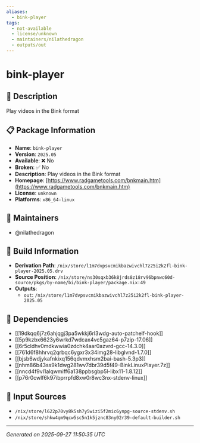 ```yaml
---
aliases:
  - bink-player
tags:
  - not-available
  - license/unknown
  - maintainers/nilathedragon
  - outputs/out
---
```


# bink-player

## 📝 Description

Play videos in the Bink format

## 📋 Package Information

- **Name**: `bink-player`
- **Version**: `2025.05`
- **Available**: ❌ No
- **Broken**: ✅ No
- **Description**: Play videos in the Bink format
- **Homepage**: [https://www.radgametools.com/bnkmain.htm](https://www.radgametools.com/bnkmain.htm)
- **License**: `unknown`
- **Platforms**: `x86_64-linux`
## 👥 Maintainers

- @nilathedragon


## 🔧 Build Information

- **Derivation Path**: `/nix/store/l1m7dvpsvcmikbazwivchl7z25i2k2fl-bink-player-2025.05.drv`
- **Source Position**: `/nix/store/ns30sqxb36k8jrds8z18rv96bpnwc60d-source/pkgs/by-name/bi/bink-player/package.nix:49`
- **Outputs**:
  - `out`:  `/nix/store/l1m7dvpsvcmikbazwivchl7z25i2k2fl-bink-player-2025.05`

## 🔗 Dependencies

- [[19dkqq6j7z6ahjqgj3pa5wkkj6rl3wdg-auto-patchelf-hook]]
- [[5p9kzbx6623y6wrkd7wdcax4vc5gaz64-p7zip-17.06]]
- [[6r5cldhv0mdkwwia0zdchk4aar0azvrd-gcc-14.3.0]]
- [[761d6f8hhrvq2qrbqc6ygxr3x34img28-libglvnd-1.7.0]]
- [[bjsb6wdjykafnkixq156qdvmxhsm2bai-bash-5.3p3]]
- [[nhm86b43ss9k1dwg281wv7dbr39d5f49-BinkLinuxPlayer.7z]]
- [[nncd4f9vl1alqwmiff6a138ppbsgbp5l-libx11-1.8.12]]
- [[p76r0cwlf6k97ibprrpfd8xw0r8wc3nx-stdenv-linux]]

## 📁 Input Sources

- `/nix/store/l622p70vy8k5sh7y5wizi5f2mic6ynpg-source-stdenv.sh`
- `/nix/store/shkw4qm9qcw5sc5n1k5jznc83ny02r39-default-builder.sh`

---
*Generated on 2025-09-27 11:50:35 UTC*
